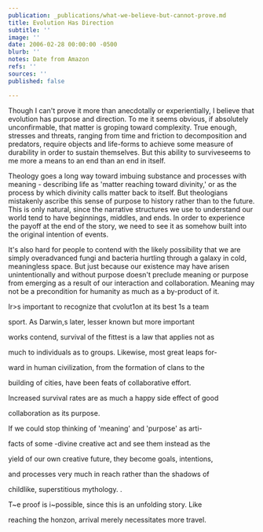 ```yaml
---
publication: _publications/what-we-believe-but-cannot-prove.md
title: Evolution Has Direction
subtitle: ''
image: ''
date: 2006-02-28 00:00:00 -0500
blurb: ''
notes: Date from Amazon
refs: ''
sources: ''
published: false

---
```

Though I can't prove it more than anecdotally or experientially, I believe that evolution has purpose and direction. To me it seems obvious, if absolutely unconfirmable, that matter is groping toward complexity. True enough, stresses and threats, ranging from time and friction to decomposition and predators, require objects and life-forms to achieve some measure of durability in order to sustain themselves. But this ability to surviveseems to me more a means to an end than an end in itself.

Theology goes a long way toward imbuing substance and processes with meaning - describing life as 'matter reaching toward divinity,' or as the process by which divinity calls matter back to itself. But theologians mistakenly ascribe this sense of purpose to history rather than to the future. This is only natural, since the narrative structures we use to understand our world tend to have beginnings, middles, and ends. In order to experience the payoff at the end of the story, we need to see it as somehow built into the original intention of events.

It's also hard for people to contend with the likely possibility that we are simply overadvanced fungi and bacteria hurtling through a galaxy in cold, meaningless space. But just because our existence may have arisen unintentionally and without purpose doesn't preclude meaning or purpose from emerging as a result of our interaction and collaboration. Meaning may not be a precondition for humanity as much as a by-product of it.

Ir>s important to recognize that cvolut1on at its best 1s a team

sport. As Darwin,s later, lesser known but more important

works contend, survival of the fittest is a law that applies not as

much to individuals as to groups. Likewise, most great leaps for-

ward in human civilization, from the formation of clans to the

building of cities, have been feats of collaborative effort.

Increased survival rates are as much a happy side effect of good

collaboration as its purpose.

If we could stop thinking of 'meaning' and 'purpose' as arti-

facts of some -divine creative act and see them instead as the

yield of our own creative future, they become goals, intentions,

and processes very much in reach rather than the shadows of

childlike, superstitious mythology. .

T\~e proof is i\~possible, since this is an unfolding story. Like

reaching the honzon, arrival merely necessitates more travel.
